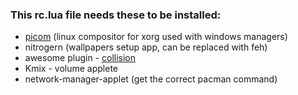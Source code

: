 ### This rc.lua file needs these to be installed:
- [picom](https://github.com/yshui/picom) (linux compositor for xorg used with windows managers)
- nitrogern (wallpapers setup app, can be replaced with feh)
- awesome plugin - [collision](https://github.com/Elv13/collision)
- Kmix - volume applete
- network-manager-applet (get the correct pacman command)
  
